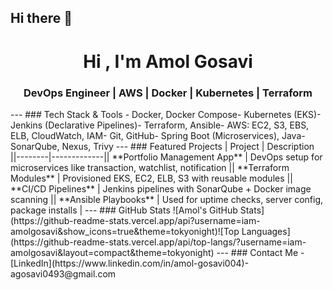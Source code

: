 ## Hi there 👋

<h1 align="center">Hi , I'm Amol Gosavi</h1><h3 align="center"> DevOps Engineer | AWS | Docker | Kubernetes | Terraform</h3>
---
### Tech Stack & Tools
- Docker, Docker Compose- Kubernetes (EKS)- Jenkins (Declarative Pipelines)- Terraform, Ansible- AWS: EC2, S3, EBS, ELB, CloudWatch, IAM- Git, GitHub- Spring Boot (Microservices), Java- SonarQube, Nexus, Trivy
---
### Featured Projects
| Project | Description ||--------|-------------|| **Portfolio Management App** | DevOps setup for microservices like transaction, watchlist, notification || **Terraform Modules** | Provisioned EKS, EC2, ELB, S3 with reusable modules || **CI/CD Pipelines** | Jenkins pipelines with SonarQube + Docker image scanning || **Ansible Playbooks** | Used for uptime checks, server config, package installs |
---
### GitHub Stats
![Amol's GitHub Stats](https://github-readme-stats.vercel.app/api?username=iam-amolgosavi&show_icons=true&theme=tokyonight)![Top Languages](https://github-readme-stats.vercel.app/api/top-langs/?username=iam-amolgosavi&layout=compact&theme=tokyonight)
---
### Contact Me
- [LinkedIn](https://www.linkedin.com/in/amol-gosavi004)- agosavi0493@gmail.com

<!--
**iam-amolgosavi/iam-amolgosavi** is a ✨ _special_ ✨ repository because its `README.md` (this file) appears on your GitHub profile.

Here are some ideas to get you started:

- 🔭 I’m currently working on ...
- 🌱 I’m currently learning ...
- 👯 I’m looking to collaborate on ...
- 🤔 I’m looking for help with ...
- 💬 Ask me about ...
- 📫 How to reach me: ...
- 😄 Pronouns: ...
- ⚡ Fun fact: ...
-->
